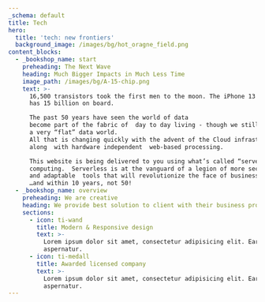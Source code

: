 ```yaml
---
_schema: default
title: Tech
hero:
  title: 'tech: new frontiers'
  background_image: /images/bg/hot_oragne_field.png
content_blocks:
  - _bookshop_name: start
    preheading: The Next Wave
    heading: Much Bigger Impacts in Much Less Time
    image_path: /images/bg/A-15-chip.png
    text: >-
      16,500 transistors took the first men to the moon. The iPhone 13 A15 chip 
      has 15 billion on board.  

      The past 50 years have seen the world of data 
      become part of the fabric of  day to day living - though we still live in 
      a very “flat” data world. 
      All that is changing quickly with the advent of the Cloud infrastructure  
      along  with hardware independent  web-based processing. 

      This website is being delivered to you using what’s called “serverless” 
      computing.  Serverless is at the vanguard of a legion of more secure, powerful 
      and adaptable  tools that will revolutionize the face of business… 
      …and within 10 years, not 50!
  - _bookshop_name: overview
    preheading: We are creative
    heading: We provide best solution to client with their business problem
    sections:
      - icon: ti-wand
        title: Modern & Responsive design
        text: >-
          Lorem ipsum dolor sit amet, consectetur adipisicing elit. Earum,
          aspernatur.
      - icon: ti-medall
        title: Awarded licensed company
        text: >-
          Lorem ipsum dolor sit amet, consectetur adipisicing elit. Earum,
          aspernatur.
---
```


